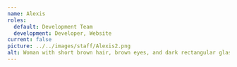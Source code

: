 ```yaml
---
name: Alexis
roles:
  default: Development Team
  development: Developer, Website
current: false
picture: ../../images/staff/Alexis2.png
alt: Woman with short brown hair, brown eyes, and dark rectangular glasses.
---
```

